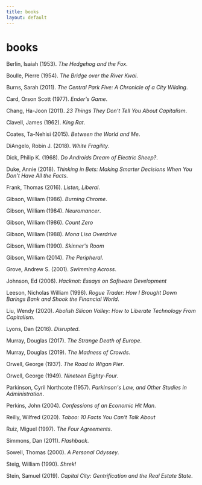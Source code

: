 ```yaml
---
title: books
layout: default
---
```

books
=====

Berlin, Isaiah (1953). *The Hedgehog and the Fox*.

Boulle, Pierre (1954). *The Bridge over the River Kwai*.

Burns, Sarah (2011). *The Central Park Five: A Chronicle of a City Wilding*.

Card, Orson Scott (1977). *Ender's Game*.

Chang, Ha-Joon (2011). *23 Things They Don't Tell You About Capitalism*.

Clavell, James (1962). *King Rat*.

Coates, Ta-Nehisi (2015). *Between the World and Me*.

DiAngelo, Robin J. (2018). *White Fragility*.

Dick, Philip K. (1968). *Do Androids Dream of Electric Sheep?*.

Duke, Annie (2018). *Thinking in Bets: Making Smarter Decisions When You Don't Have All the Facts*.

Frank, Thomas (2016). *Listen, Liberal*.

Gibson, William (1986). *Burning Chrome*.

Gibson, William (1984). *Neuromancer*.

Gibson, William (1986). *Count Zero*

Gibson, William (1988). *Mona Lisa Overdrive*

Gibson, William (1990). *Skinner's Room*

Gibson, William (2014). *The Peripheral*.

Grove, Andrew S. (2001). *Swimming Across*.

Johnson, Ed (2006). *Hacknot: Essays on Software Development*

Leeson, Nicholas William (1996). *Rogue Trader: How I Brought Down Barings Bank and Shook the Financial World*.

Liu, Wendy (2020). *Abolish Silicon Valley: How to Liberate Technology From Capitalism*.

Lyons, Dan (2016). *Disrupted*.

Murray, Douglas (2017). *The Strange Death of Europe*.

Murray, Douglas (2019). *The Madness of Crowds*.

Orwell, George (1937). *The Road to Wigan Pier*.

Orwell, George (1949). *Nineteen Eighty-Four*.

Parkinson, Cyril Northcote (1957). *Parkinson's Law, and Other Studies in Administration*.

Perkins, John (2004). *Confessions of an Economic Hit Man*.

Reilly, Wilfred (2020). *Taboo: 10 Facts You Can't Talk About*

Ruiz, Miguel (1997). *The Four Agreements*.

Simmons, Dan (2011). *Flashback*.

Sowell, Thomas (2000). *A Personal Odyssey*.

Steig, William (1990). *Shrek!*

Stein, Samuel (2019). *Capital City: Gentrification and the Real Estate State*.
